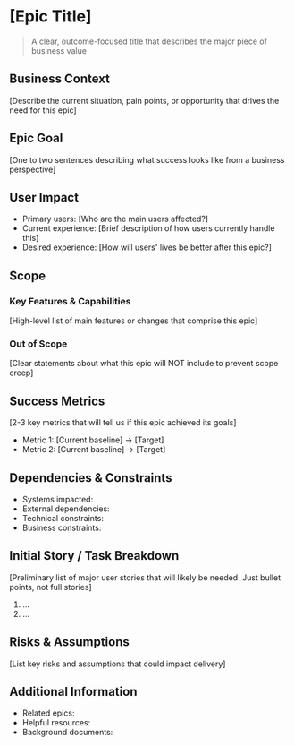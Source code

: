 # [Epic Title]
> A clear, outcome-focused title that describes the major piece of business value

## Business Context
[Describe the current situation, pain points, or opportunity that drives the need for this epic]

## Epic Goal
[One to two sentences describing what success looks like from a business perspective]

## User Impact
- Primary users: [Who are the main users affected?]
- Current experience: [Brief description of how users currently handle this]
- Desired experience: [How will users' lives be better after this epic?]

## Scope
### Key Features & Capabilities
[High-level list of main features or changes that comprise this epic]

### Out of Scope
[Clear statements about what this epic will NOT include to prevent scope creep]

## Success Metrics
[2-3 key metrics that will tell us if this epic achieved its goals]
- Metric 1: [Current baseline] → [Target]
- Metric 2: [Current baseline] → [Target]

## Dependencies & Constraints
- Systems impacted:
- External dependencies:
- Technical constraints:
- Business constraints:

## Initial Story / Task Breakdown
[Preliminary list of major user stories that will likely be needed.  Just bullet points, not full stories]
1. ...
2. ...

## Risks & Assumptions
[List key risks and assumptions that could impact delivery]

## Additional Information
- Related epics:
- Helpful resources:
- Background documents: